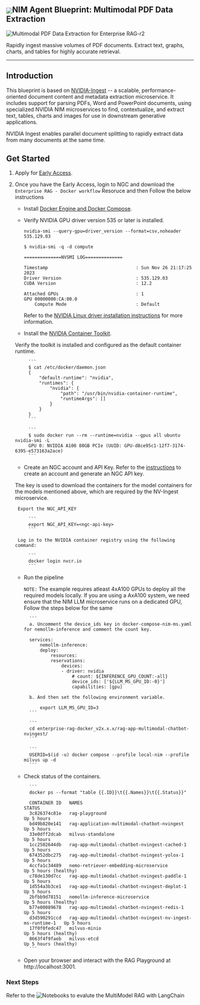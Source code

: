 <h2><img align="center" src="https://github.com/user-attachments/assets/cbe0d62f-c856-4e0b-b3ee-6184b7c4d96f">NIM Agent Blueprint: Multimodal PDF Data Extraction</h2>
<p align="center">
  
![Multimodal PDF Data Extraction for Enterprise RAG-r2](https://github.com/user-attachments/assets/3f33a00b-0d72-4221-a250-04771cb703cc)

</p>

Rapidly ingest massive volumes of PDF documents. Extract text, graphs, charts, and tables for highly accurate retrieval.
<hr>

## Introduction

This blueprint is based on [NVIDIA-Ingest](https://github.com/NVIDIA/nv-ingest) -- a scalable, performance-oriented document content and metadata extraction microservice. It includes support for parsing PDFs, Word and PowerPoint documents, using specialized NVIDIA NIM microservices to find, contextualize, and extract text, tables, charts and images for use in downstream generative applications.

NVIDIA Ingest enables parallel document splitting to rapidly extract data from many documents at the same time.

## Get Started

1. Apply for [Early Access](https://developer.nvidia.com/nemo-microservices).
2. Once you have the Early Access, login to NGC and download the `Enterprise RAG - Docker workflow` Resoruce and then Follow the below instructions 

    * Install [Docker Engine and Docker Compose](https://docs.docker.com/engine/install/ubuntu/).

    * Verify NVIDIA GPU driver version 535 or later is installed.

        ```
        nvidia-smi --query-gpu=driver_version --format=csv,noheader
        535.129.03

        $ nvidia-smi -q -d compute

        ==============NVSMI LOG==============

        Timestamp                                 : Sun Nov 26 21:17:25 2023
        Driver Version                            : 535.129.03
        CUDA Version                              : 12.2

        Attached GPUs                             : 1
        GPU 00000000:CA:00.0
            Compute Mode                          : Default
        ```

        Refer to the [NVIDIA Linux driver installation instructions](https://docs.nvidia.com/datacenter/tesla/tesla-installation-notes/index.html) for more information.

    * Install the [NVIDIA Container Toolkit](https://docs.nvidia.com/datacenter/cloud-native/container-toolkit/latest/install-guide.html).

    Verify the toolkit is installed and configured as the default container runtime.

            ```
            $ cat /etc/docker/daemon.json
            {
                "default-runtime": "nvidia",
                "runtimes": {
                    "nvidia": {
                        "path": "/usr/bin/nvidia-container-runtime",
                        "runtimeArgs": []
                    }
                }
            }
            ```

            ```
            $ sudo docker run --rm --runtime=nvidia --gpus all ubuntu nvidia-smi -L
            GPU 0: NVIDIA A100 80GB PCIe (UUID: GPU-d8ce95c1-12f7-3174-6395-e573163a2ace)
            ```

    * Create an NGC account and API Key. Refer to the [instructions](https://docs.nvidia.com/ngc/gpu-cloud/ngc-overview/index.html) to create an account and generate an NGC API key.
    
    The key is used to download the containers for the model containers for the models mentioned above, which are required by the NV-Ingest microservice.

        Export the NGC_API_KEY

            ```
            export NGC_API_KEY=<ngc-api-key>
            ```

        Log in to the NVIDIA container registry using the following command:

            ```
            docker login nvcr.io
            ```

    * Run the pipeline 

        `NOTE:` The example requires atleast 4xA100 GPUs to deploy all the required models locally. If you are using a AxA100 system, we need ensure that the NIM LLM microservice runs on a dedicated GPU, Follow the steps below for the same

            ```
            a. Uncomment the device_ids key in docker-compose-nim-ms.yaml for nemollm-inference and comment the count key.
            
            services:
                nemollm-inference:
                deploy:
                    resources:
                    reservations:
                        devices:
                        - driver: nvidia
                            # count: ${INFERENCE_GPU_COUNT:-all}
                            device_ids: ['${LLM_MS_GPU_ID:-0}']
                            capabilities: [gpu]
            
            b. And then set the following environment variable.
                
                export LLM_MS_GPU_ID=3
            ```

            ```
            cd enterprise-rag-docker_v2x.x.x/rag-app-multimodal-chatbot-nvingest/
            ```

            ```
            USERID=$(id -u) docker compose --profile local-nim --profile milvus up -d
            ```

    * Check status of the containers.

            ```
            docker ps --format "table {{.ID}}\t{{.Names}}\t{{.Status}}"

            CONTAINER ID   NAMES                                                        STATUS
            3c826374c81e   rag-playground                                               Up 5 hours
            bd49b820e141   rag-application-multimodal-chatbot-nvingest                  Up 5 hours
            33e0dff2dcab   milvus-standalone                                            Up 5 hours
            1cc2502644db   rag-app-multimodal-chatbot-nvingest-cached-1                 Up 5 hours
            674352dbc275   rag-app-multimodal-chatbot-nvingest-yolox-1                  Up 5 hours
            4ccfa1c34489   nemo-retriever-embedding-microservice                        Up 5 hours (healthy)
            c78de130d7cc   rag-app-multimodal-chatbot-nvingest-paddle-1                 Up 5 hours
            1d554a3b3ce1   rag-app-multimodal-chatbot-nvingest-deplot-1                 Up 5 hours
            2bfbb9d78151   nemollm-inference-microservice                               Up 5 hours (healthy)
            b77e00089678   rag-app-multimodal-chatbot-nvingest-redis-1                  Up 5 hours
            d3d590291ccd   rag-app-multimodal-chatbot-nvingest-nv-ingest-ms-runtime-1   Up 5 hours
            17f0f0fedc47   milvus-minio                                                 Up 5 hours (healthy)
            8663f4f9faeb   milvus-etcd                                                  Up 5 hours (healthy)
            ```

    * Open your browser and interact with the RAG Playground at http://localhost:3001.

### Next Steps

Refer to the ![Notebooks](./notebooks/) to evalute the  MultiModel RAG with LangChain